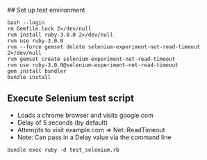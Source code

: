 ## Set up test environment
```
bash --login
rm Gemfile.lock 2>/dev/null
rvm install ruby-3.0.0 2>/dev/null
rvm use ruby-3.0.0
rvm --force gemset delete selenium-experiment-net-read-timeout 2>/dev/null
rvm gemset create selenium-experiment-net-read-timeout
rvm use ruby-3.0.0@selenium-experiment-net-read-timeout
gem install bundler
bundle install
```

## Execute Selenium test script
* Loads a chrome browser and visits google.com
* Delay of 5 seconds (by default)
* Attempts to visit example.com => Net::ReadTimeout
* Note: Can pass in a Delay value via the command line
```
bundle exec ruby -d test_selenium.rb
```